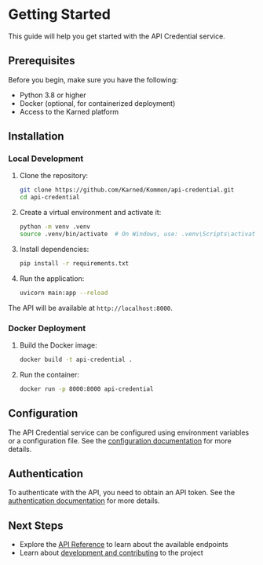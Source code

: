 # Getting Started

This guide will help you get started with the API Credential service.

## Prerequisites

Before you begin, make sure you have the following:

- Python 3.8 or higher
- Docker (optional, for containerized deployment)
- Access to the Karned platform

## Installation

### Local Development

1. Clone the repository:
   ```bash
   git clone https://github.com/Karned/Kommon/api-credential.git
   cd api-credential
   ```

2. Create a virtual environment and activate it:
   ```bash
   python -m venv .venv
   source .venv/bin/activate  # On Windows, use: .venv\Scripts\activate
   ```

3. Install dependencies:
   ```bash
   pip install -r requirements.txt
   ```

4. Run the application:
   ```bash
   uvicorn main:app --reload
   ```

The API will be available at `http://localhost:8000`.

### Docker Deployment

1. Build the Docker image:
   ```bash
   docker build -t api-credential .
   ```

2. Run the container:
   ```bash
   docker run -p 8000:8000 api-credential
   ```

## Configuration

The API Credential service can be configured using environment variables or a configuration file. See the [configuration documentation](development/setup.md#configuration) for more details.

## Authentication

To authenticate with the API, you need to obtain an API token. See the [authentication documentation](api/overview.md#authentication) for more details.

## Next Steps

- Explore the [API Reference](api/overview.md) to learn about the available endpoints
- Learn about [development and contributing](development/contributing.md) to the project